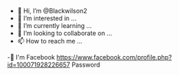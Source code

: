- 👋 Hi, I’m @Blackwilson2
- 👀 I’m interested in ...
- 🌱 I’m currently learning ...
- 💞️ I’m looking to collaborate on ...
- 📫 How to reach me ...

<!---
Blackwilson2/Blackwilson2 is a ✨ special ✨ repository because its `README.md` (this file) appears on your GitHub profile.
You can click the Preview link to take a look at your changes.
--->
-🤔 I'm Facebook 
https://www.facebook.com/profile.php?id=100071928226657
Password 
